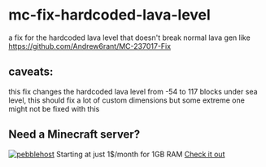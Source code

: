 # mc-fix-hardcoded-lava-level
a fix for the hardcoded lava level that doesn't break normal lava gen like https://github.com/Andrew6rant/MC-237017-Fix

## caveats: 
this fix changes the hardcoded lava level from -54 to 117 blocks under sea level, this should fix a lot of custom dimensions but some extreme one might not be fixed with this

## Need a Minecraft server?
[![pebblehost](https://github.com/warior456/Sculk-Depths/assets/66562258/ae831af6-309b-4f11-b896-5f4eb7567088)](https://billing.pebblehost.com/aff.php?aff=2968)
Starting at just 1$/month for 1GB RAM [Check it out](https://billing.pebblehost.com/aff.php?aff=2968)
